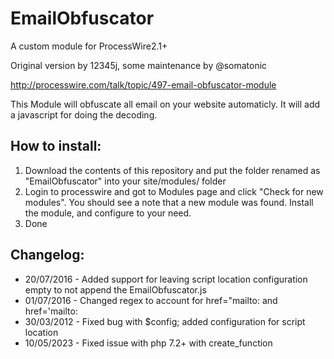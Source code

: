 # EmailObfuscator

A custom module for ProcessWire2.1+

Original version by 12345j, some maintenance by @somatonic

http://processwire.com/talk/topic/497-email-obfuscator-module

This Module will obfuscate all email on your website automaticly. It will add a javascript for doing the decoding.

## How to install:

1. Download the contents of this repository and put the folder renamed as "EmailObfuscator" into your site/modules/ folder
2. Login to processwire and got to Modules page and click "Check for new modules". You should see a note that a new module was found. Install the module, and configure to your need.
3. Done


## Changelog:

* 20/07/2016 - Added support for leaving script location configuration empty to not append the EmailObfuscator.js
* 01/07/2016 - Changed regex to account for href="mailto: and href='mailto:
* 30/03/2012 - Fixed bug with $config; added configuration for script location
* 10/05/2023 - Fixed issue with php 7.2+ with create_function
